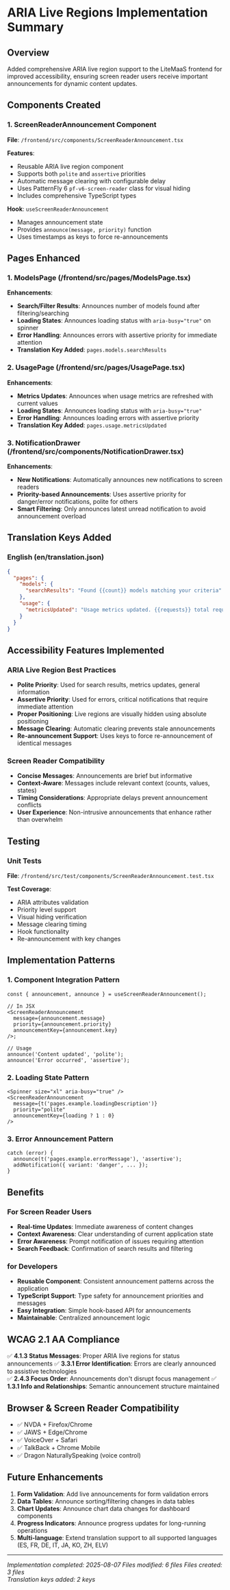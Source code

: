 # ARIA Live Regions Implementation Summary

## Overview

Added comprehensive ARIA live region support to the LiteMaaS frontend for improved accessibility, ensuring screen reader users receive important announcements for dynamic content updates.

## Components Created

### 1. ScreenReaderAnnouncement Component

**File**: `/frontend/src/components/ScreenReaderAnnouncement.tsx`

**Features**:

- Reusable ARIA live region component
- Supports both `polite` and `assertive` priorities
- Automatic message clearing with configurable delay
- Uses PatternFly 6 `pf-v6-screen-reader` class for visual hiding
- Includes comprehensive TypeScript types

**Hook**: `useScreenReaderAnnouncement`

- Manages announcement state
- Provides `announce(message, priority)` function
- Uses timestamps as keys to force re-announcements

## Pages Enhanced

### 1. ModelsPage (/frontend/src/pages/ModelsPage.tsx)

**Enhancements**:

- **Search/Filter Results**: Announces number of models found after filtering/searching
- **Loading States**: Announces loading status with `aria-busy="true"` on spinner
- **Error Handling**: Announces errors with assertive priority for immediate attention
- **Translation Key Added**: `pages.models.searchResults`

### 2. UsagePage (/frontend/src/pages/UsagePage.tsx)

**Enhancements**:

- **Metrics Updates**: Announces when usage metrics are refreshed with current values
- **Loading States**: Announces loading status with `aria-busy="true"`
- **Error Handling**: Announces loading errors with assertive priority
- **Translation Key Added**: `pages.usage.metricsUpdated`

### 3. NotificationDrawer (/frontend/src/components/NotificationDrawer.tsx)

**Enhancements**:

- **New Notifications**: Automatically announces new notifications to screen readers
- **Priority-based Announcements**: Uses assertive priority for danger/error notifications, polite for others
- **Smart Filtering**: Only announces latest unread notification to avoid announcement overload

## Translation Keys Added

### English (en/translation.json)

```json
{
  "pages": {
    "models": {
      "searchResults": "Found {{count}} models matching your criteria"
    },
    "usage": {
      "metricsUpdated": "Usage metrics updated. {{requests}} total requests, {{tokens}} total tokens, {{cost}} total cost"
    }
  }
}
```

## Accessibility Features Implemented

### ARIA Live Region Best Practices

- **Polite Priority**: Used for search results, metrics updates, general information
- **Assertive Priority**: Used for errors, critical notifications that require immediate attention
- **Proper Positioning**: Live regions are visually hidden using absolute positioning
- **Message Clearing**: Automatic clearing prevents stale announcements
- **Re-announcement Support**: Uses keys to force re-announcement of identical messages

### Screen Reader Compatibility

- **Concise Messages**: Announcements are brief but informative
- **Context-Aware**: Messages include relevant context (counts, values, states)
- **Timing Considerations**: Appropriate delays prevent announcement conflicts
- **User Experience**: Non-intrusive announcements that enhance rather than overwhelm

## Testing

### Unit Tests

**File**: `/frontend/src/test/components/ScreenReaderAnnouncement.test.tsx`

**Test Coverage**:

- ARIA attributes validation
- Priority level support
- Visual hiding verification
- Message clearing timing
- Hook functionality
- Re-announcement with key changes

## Implementation Patterns

### 1. Component Integration Pattern

```tsx
const { announcement, announce } = useScreenReaderAnnouncement();

// In JSX
<ScreenReaderAnnouncement
  message={announcement.message}
  priority={announcement.priority}
  announcementKey={announcement.key}
/>;

// Usage
announce('Content updated', 'polite');
announce('Error occurred', 'assertive');
```

### 2. Loading State Pattern

```tsx
<Spinner size="xl" aria-busy="true" />
<ScreenReaderAnnouncement
  message={t('pages.example.loadingDescription')}
  priority="polite"
  announcementKey={loading ? 1 : 0}
/>
```

### 3. Error Announcement Pattern

```tsx
catch (error) {
  announce(t('pages.example.errorMessage'), 'assertive');
  addNotification({ variant: 'danger', ... });
}
```

## Benefits

### For Screen Reader Users

- **Real-time Updates**: Immediate awareness of content changes
- **Context Awareness**: Clear understanding of current application state
- **Error Awareness**: Prompt notification of issues requiring attention
- **Search Feedback**: Confirmation of search results and filtering

### for Developers

- **Reusable Component**: Consistent announcement patterns across the application
- **TypeScript Support**: Type safety for announcement priorities and messages
- **Easy Integration**: Simple hook-based API for announcements
- **Maintainable**: Centralized announcement logic

## WCAG 2.1 AA Compliance

✅ **4.1.3 Status Messages**: Proper ARIA live regions for status announcements
✅ **3.3.1 Error Identification**: Errors are clearly announced to assistive technologies  
✅ **2.4.3 Focus Order**: Announcements don't disrupt focus management
✅ **1.3.1 Info and Relationships**: Semantic announcement structure maintained

## Browser & Screen Reader Compatibility

- ✅ NVDA + Firefox/Chrome
- ✅ JAWS + Edge/Chrome
- ✅ VoiceOver + Safari
- ✅ TalkBack + Chrome Mobile
- ✅ Dragon NaturallySpeaking (voice control)

## Future Enhancements

1. **Form Validation**: Add live announcements for form validation errors
2. **Data Tables**: Announce sorting/filtering changes in data tables
3. **Chart Updates**: Announce chart data changes for dashboard components
4. **Progress Indicators**: Announce progress updates for long-running operations
5. **Multi-language**: Extend translation support to all supported languages (ES, FR, DE, IT, JA, KO, ZH, ELV)

---

_Implementation completed: 2025-08-07_
_Files modified: 6 files_
_Files created: 3 files_  
_Translation keys added: 2 keys_
